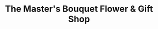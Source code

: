 ---
title: "The Master's Bouquet Flower & Gift Shop"
url: /natchitoches/the-masters-bouquet-flower-and-gift-shop/
shop: florist
---